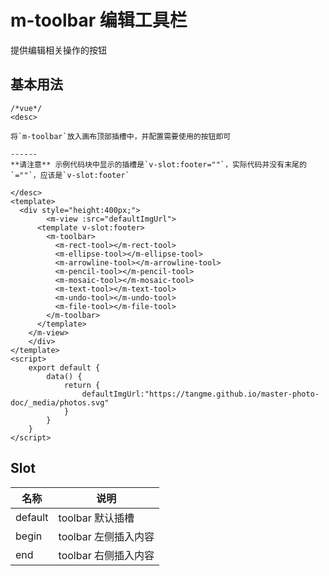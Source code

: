 # m-toolbar 编辑工具栏
提供编辑相关操作的按钮

## 基本用法
```
/*vue*/
<desc>

将`m-toolbar`放入画布顶部插槽中，并配置需要使用的按钮即可

------
**请注意** 示例代码块中显示的插槽是`v-slot:footer=""`，实际代码并没有末尾的`=""`，应该是`v-slot:footer`

</desc>
<template>
  <div style="height:400px;">
	 	<m-view :src="defaultImgUrl">
      <template v-slot:footer>
        <m-toolbar>
          <m-rect-tool></m-rect-tool>
          <m-ellipse-tool></m-ellipse-tool>
          <m-arrowline-tool></m-arrowline-tool>
          <m-pencil-tool></m-pencil-tool>
          <m-mosaic-tool></m-mosaic-tool>
          <m-text-tool></m-text-tool>
          <m-undo-tool></m-undo-tool>
          <m-file-tool></m-file-tool>
        </m-toolbar>
      </template>
    </m-view>
	</div>
</template>
<script>
	export default {
		data() {
			return {
				defaultImgUrl:"https://tangme.github.io/master-photo-doc/_media/photos.svg"
			}
		}
	}
</script>
```

## Slot
| 名称   | 说明                  |
| ------ | --------------------- |
| default | toolbar 默认插槽 |
| begin | toolbar 左侧插入内容 |
| end | toolbar 右侧插入内容 |